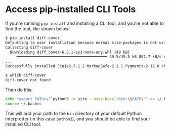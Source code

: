 # Access pip-installed CLI Tools

If you're running `pip install` and installing a CLI tool, and you're not able
to find the tool, like shown below:

```bash
$ pip install diff-cover
Defaulting to user installation because normal site-packages is not writeable
Collecting diff-cover
  Downloading diff_cover-6.5.1-py3-none-any.whl (49 kB)
     ━━━━━━━━━━━━━━━━━━━━━━━━━━━━━━━━━━━━━━━━ 49.5/49.5 kB 802.7 kB/s eta 0:00:00
...
Successfully installed Jinja2-3.1.2 MarkupSafe-2.1.1 Pygments-2.12.0 chardet-5.0.0 diff-cover-6.5.1 pluggy-1.0.0

$ which diff-cover
diff-cover not found

```

Then do this:

```bash
echo "export PATH=\"`python3 -m site --user-base`/bin:\$PATH\"" >> ~/.bashrc
source ~/.bashrc
```

This will add your path to the `bin` directory of your default Python 
interpretter (in this case `python3`), and you should be able to find your 
installed CLI tool.